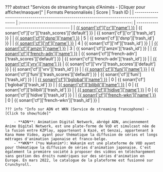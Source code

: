 ??? abstract "Services de streaming français d'Animés - [Cliquer pour afficher/masquer]"
    | Formats Personnalisés                                                                           |                            Score                            | Trash ID                                     |
    | ----------------------------------------------------------------------------------------------- | :---------------------------------------------------------: | -------------------------------------------- |
    | [{{ sonarr['cf']['cr']['name'] }}](/Sonarr/sonarr-collection-of-custom-formats/#cr)             |     {{ sonarr['cf']['cr']['trash_scores']['default'] }}     | {{ sonarr['cf']['cr']['trash_id'] }}         |
    | [{{ sonarr['cf']['dsnp']['name'] }}](/Sonarr/sonarr-collection-of-custom-formats/#dsnp)         |                              5                              | {{ sonarr['cf']['dsnp']['trash_id'] }}       |
    | [{{ sonarr['cf']['nf']['name'] }}](/Sonarr/sonarr-collection-of-custom-formats/#nf)             |                              4                              | {{ sonarr['cf']['nf']['trash_id'] }}         |
    | [{{ sonarr['cf']['amzn']['name'] }}](/Sonarr/sonarr-collection-of-custom-formats/#amzn)         |                              3                              | {{ sonarr['cf']['amzn']['trash_id'] }}       |
    | [{{ sonarr['cf']['french-adn']['name'] }}](/Sonarr/sonarr-collection-of-custom-formats/#adn)    | {{ sonarr['cf']['french-adn']['trash_scores']['default'] }} | {{ sonarr['cf']['french-adn']['trash_id'] }} |
    | [{{ sonarr['cf']['vrv']['name'] }}](/Sonarr/sonarr-collection-of-custom-formats/#vrv)           |    {{ sonarr['cf']['vrv']['trash_scores']['default'] }}     | {{ sonarr['cf']['vrv']['trash_id'] }}        |
    | [{{ sonarr['cf']['funi']['name'] }}](/Sonarr/sonarr-collection-of-custom-formats/#funi)         |    {{ sonarr['cf']['funi']['trash_scores']['default'] }}    | {{ sonarr['cf']['funi']['trash_id'] }}       |
    | [{{ sonarr['cf']['bglobal']['name'] }}](/Sonarr/sonarr-collection-of-custom-formats/#b-global)  |                              0                              | {{ sonarr['cf']['bglobal']['trash_id'] }}    |
    | [{{ sonarr['cf']['bilibili']['name'] }}](/Sonarr/sonarr-collection-of-custom-formats/#bilibili) |                              0                              | {{ sonarr['cf']['bilibili']['trash_id'] }}   |
    | [{{ sonarr['cf']['hidive']['name'] }}](/Sonarr/sonarr-collection-of-custom-formats/#hidive)     |                              0                              | {{ sonarr['cf']['hidive']['trash_id'] }}     |
    | [{{ sonarr['cf']['french-wkn']['name'] }}](/Sonarr/sonarr-collection-of-custom-formats/#wkn)    |                              0                              | {{ sonarr['cf']['french-wkn']['trash_id'] }} |

    ??? info "Info sur ADN et WKN (Service de streaming francophone) - [Click to show/hide]"

        - **ADN**: Animation Digital Network, abrégé ADN, anciennement Anime Digital Network, est une plate-forme de VoD et simulcast née de la fusion entre KZPlay, appartenant à Kazé, et Genzai, appartenant à Kana Home Video, ayant pour thématique la diffusion de séries et longs métrages d'animation japonaise et franco-belge.
        - **WKN** (*ou Wakanim*): Wakanim est une plateforme de VOD ayant pour thématique la diffusion de séries d'animation japonaise. C'est également la première société à proposer des vidéos en téléchargement sans gestion des droits numériques sur des séries d'animation en Europe. En mars 2022, le catalogue de la plateforme est fusionné sur Crunchyroll.
